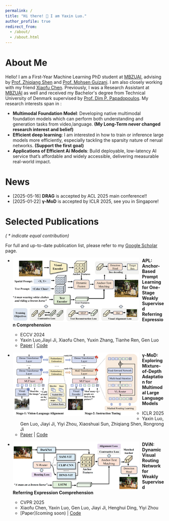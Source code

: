 ```yaml
---
permalink: /
title: "Hi there! 👋 I am Yaxin Luo."
author_profile: true
redirect_from: 
  - /about/
  - /about.html
---
```


About Me
======
Hello! I am a First-Year Machine Learning PhD student at [MBZUAI](https://mbzuai.ac.ae/), advising by [Prof. Zhiqiang Shen](https://scholar.google.com/citations?user=DGr0fVoAAAAJ&hl=en) and [Prof. Mohsen Guizani](https://scholar.google.com/citations?user=RigrYkcAAAAJ&hl=en). I am also closely working with my friend [Xiaofu Chen](https://scholar.google.com/citations?user=dks3OoUAAAAJ&hl=en). Previously, I was a Research Assistant at [MBZUAI](https://mbzuai.ac.ae/) as well and received my Bachelor's degree from Technical University of Denmark supervised by [Prof. Dim P. Papadopoulos](https://scholar.google.com/citations?user=-_JAhdQAAAAJ&hl=en). My research interests span in :
- **Multimodal Foundation Model**: Developing native multimodal foundation models which can perform both understanding and generation tasks from video,language. **(My Long-Term never changed research interest and belief)**
- **Efficient deep learning**: I am interested in how to train or inference large models more efficiently, especially tackling the sparsity nature of nerual networks. **(Support the first goal)**
- **Applications of Efficient Ai Models**: Build deployable, low-latency AI service that’s affordable and widely accessible, delivering measurable real-world impact.

News
======
- [2025-05-16] **DRAG** is accepted by ACL 2025 main conference!!
- [2025-01-22] **γ-MoD** is accepted by ICLR 2025, see you in Singapore!

Selected Publications
======
*( * indicate equal contribution)*

For full and up-to-date publication list, please refer to my [Google Scholar](https://scholar.google.com/citations?user=tEaSCzYAAAAJ&hl=en) page.

* <img src="./images/APL.png" width="400px" align="left" style="margin-right:10px"> **APL: Anchor-Based Prompt Learning for One-Stage Weakly Supervised Referring Expression Comprehension**
  * ECCV 2024
  * Yaxin Luo,Jiayi Ji, Xiaofu Chen, Yuxin Zhang, Tianhe Ren, Gen Luo
  * [Paper](https://link.springer.com/chapter/10.1007/978-3-031-72624-8_12) | [Code](https://github.com/Yaxin9Luo/APL)

* <img src="./images/MoD.png" width="400px" align="left" style="margin-right:10px"> **γ-MoD: Exploring Mixture-of-Depth Adaptation for Multimodal Large Language Models**
  * ICLR 2025
  * Yaxin Luo, Gen Luo, Jiayi Ji, Yiyi Zhou, Xiaoshuai Sun, Zhiqiang Shen, Rongrong Ji
  * [Paper](https://arxiv.org/abs/2410.13859) | [Code](https://github.com/Yaxin9Luo/gamma-MoD)

* <img src="./images/DViN.png" width="400px" align="left" style="margin-right:10px"> **DViN: Dynamic Visual Routing Network for Weakly Supervised Referring Expression Comprehension**
  * CVPR 2025
  * Xiaofu Chen, Yaxin Luo, Gen Luo, Jiayi Ji, Henghui Ding, Yiyi Zhou
  * [Paper](coming soon) | [Code](https://github.com/XxFChen/DViN)